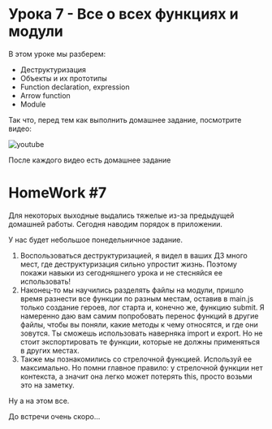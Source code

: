 # Урока 7 - Все о всех функциях и модули

В этом уроке мы разберем:
- Деструктуризация
- Объекты и их прототипы
- Function declaration, expression
- Arrow function
- Module


Так что, перед тем как выполнить домашнее задание, посмотрите видео:

![youtube](https://youtu.be/mONVgmO34Fg)

После каждого видео есть домашнее задание

# HomeWork #7

Для некоторых выходные выдались тяжелые из-за предыдущей домашней работы. Сегодня наводим порядок в приложении.

У нас будет небольшое понедельничное задание.

1. Воспользоваться деструктуризацией, я видел в ваших ДЗ много мест, где деструктуризация сильно упростит жизнь. Поэтому покажи навыки из сегодняшнего урока  и не стесняйся ее использовать!
2. Наконец-то мы научились разделять файлы на модули, пришло время разнести все функции по разным местам, оставив в main.js только создание героев, лог старта и, конечно же, функцию submit.
   Я намеренно даю вам самим попробовать перенос функций в другие файлы, чтобы вы поняли, какие методы к чему относятся, и где они зовутся. Ты сможешь использовать наверняка import и export. Но не стоит экспортировать те функции, которые не должны применяться в других местах.
3. Также мы познакомились со стрелочной функцией. Используй ее максимально. Но помни главное правило: у стрелочной функции нет контекста, а значит она легко может потерять this, просто возьми это на заметку.

Ну а на этом все.

До встречи очень скоро...
